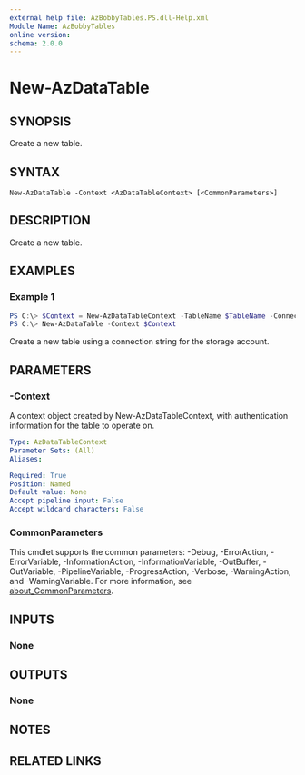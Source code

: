 ```yaml
---
external help file: AzBobbyTables.PS.dll-Help.xml
Module Name: AzBobbyTables
online version:
schema: 2.0.0
---
```


# New-AzDataTable

## SYNOPSIS

Create a new table.

## SYNTAX

```
New-AzDataTable -Context <AzDataTableContext> [<CommonParameters>]
```

## DESCRIPTION

Create a new table.

## EXAMPLES

### Example 1

```powershell
PS C:\> $Context = New-AzDataTableContext -TableName $TableName -ConnectionString $ConnectionString
PS C:\> New-AzDataTable -Context $Context
```

Create a new table using a connection string for the storage account.

## PARAMETERS

### -Context

A context object created by New-AzDataTableContext, with authentication information for the table to operate on.

```yaml
Type: AzDataTableContext
Parameter Sets: (All)
Aliases:

Required: True
Position: Named
Default value: None
Accept pipeline input: False
Accept wildcard characters: False
```

### CommonParameters
This cmdlet supports the common parameters: -Debug, -ErrorAction, -ErrorVariable, -InformationAction, -InformationVariable, -OutBuffer, -OutVariable, -PipelineVariable, -ProgressAction, -Verbose, -WarningAction, and -WarningVariable. For more information, see [about_CommonParameters](http://go.microsoft.com/fwlink/?LinkID=113216).

## INPUTS

### None

## OUTPUTS

### None

## NOTES

## RELATED LINKS

